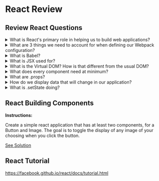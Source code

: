 # React Review

## Review React Questions

<details>
  <summary>What is React's primary role in helping us to build web applications?</summary>

  It's role is just to use data to render a UI or View(s)

</details>


<details>
  <summary>What are 3 things we need to account for when defining our Webpack configuration?</summary>

  1. entry: The location of the app's root javascript file (specifying the app's point of entry).

  2. output: Where we want the bundled up output to go.

  3. loaders: The specific transformations to apply to our code.

</details>

<details>
  <summary>What is Babel?</summary>

  JS Compiler

</details>

<details>
  <summary>What is JSX used for?</summary>

  JSX is an alternate Javascript syntax that allows us to write code that strongly resembles HTML. It is eventually transpiled to lightweight JavaScript objects. React then uses these objects to build out a "Virtual DOM"

</details>

<details>
  <summary>What is the Virtual DOM? How is that different from the usual DOM?</summary>

  The Virtual DOM is a Javascript representation of the actual DOM. React isolates the changes between old and new instances of the Virtual DOM and then only updates the actual DOM with the necessary changes.

</details>

<details>
  <summary>What does every component need at minimum?</summary>

  A render method! It generates a Virtual DOM node that will be added to the actual DOM.

</details>

<details>
  <summary>What are .props?</summary>

  Properties! Every component has .props, they are immutable and cannot be changed while your program is running.

</details>


<details>
  <summary>How do we display data that will change in our application?</summary>

  Through a component's state, in which values stored in the component are mutable attributes.

</details>


<details>
  <summary>What is .setState doing?</summary>

    Whenever we run .setState, our component "diff's" the current DOM, and compares the Virtual DOM node with the updated state to the current DOM.

    React only replaces the current DOM with parts that have changed.

</details>

## React Building Components

**Instructions:**

Create a simple react application that has at least two components, for a Button and Image. The goal is to toggle the display of any image of your choosing when you click the button.

[See Solution](https://github.com/ga-wdi-exercises/react-component-review-exercise)

## React Tutorial

https://facebook.github.io/react/docs/tutorial.html
